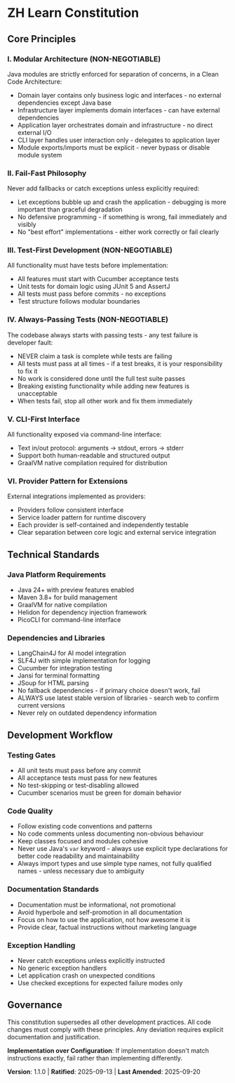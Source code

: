 # ZH Learn Constitution

## Core Principles

### I. Modular Architecture (NON-NEGOTIABLE)
Java modules are strictly enforced for separation of concerns, in a Clean Code Architecture:
- Domain layer contains only business logic and interfaces - no external dependencies except Java base
- Infrastructure layer implements domain interfaces - can have external dependencies
- Application layer orchestrates domain and infrastructure - no direct external I/O
- CLI layer handles user interaction only - delegates to application layer
- Module exports/imports must be explicit - never bypass or disable module system

### II. Fail-Fast Philosophy
Never add fallbacks or catch exceptions unless explicitly required:
- Let exceptions bubble up and crash the application - debugging is more important than graceful degradation
- No defensive programming - if something is wrong, fail immediately and visibly
- No "best effort" implementations - either work correctly or fail clearly

### III. Test-First Development (NON-NEGOTIABLE)
All functionality must have tests before implementation:
- All features must start with Cucumber acceptance tests
- Unit tests for domain logic using JUnit 5 and AssertJ
- All tests must pass before commits - no exceptions
- Test structure follows modular boundaries

### IV. Always-Passing Tests (NON-NEGOTIABLE)
The codebase always starts with passing tests - any test failure is developer fault:
- NEVER claim a task is complete while tests are failing
- All tests must pass at all times - if a test breaks, it is your responsibility to fix it
- No work is considered done until the full test suite passes
- Breaking existing functionality while adding new features is unacceptable
- When tests fail, stop all other work and fix them immediately

### V. CLI-First Interface
All functionality exposed via command-line interface:
- Text in/out protocol: arguments → stdout, errors → stderr
- Support both human-readable and structured output
- GraalVM native compilation required for distribution

### VI. Provider Pattern for Extensions
External integrations implemented as providers:
- Providers follow consistent interface
- Service loader pattern for runtime discovery
- Each provider is self-contained and independently testable
- Clear separation between core logic and external service integration

## Technical Standards

### Java Platform Requirements
- Java 24+ with preview features enabled
- Maven 3.8+ for build management
- GraalVM for native compilation
- Helidon for dependency injection framework
- PicoCLI for command-line interface

### Dependencies and Libraries
- LangChain4J for AI model integration
- SLF4J with simple implementation for logging
- Cucumber for integration testing
- Jansi for terminal formatting
- JSoup for HTML parsing
- No fallback dependencies - if primary choice doesn't work, fail
- ALWAYS use latest stable version of libraries - search web to confirm current versions
- Never rely on outdated dependency information

## Development Workflow

### Testing Gates
- All unit tests must pass before any commit
- All acceptance tests must pass for new features
- No test-skipping or test-disabling allowed
- Cucumber scenarios must be green for domain behavior

### Code Quality
- Follow existing code conventions and patterns
- No code comments unless documenting non-obvious behaviour
- Keep classes focused and modules cohesive
- Never use Java's `var` keyword - always use explicit type declarations for better code readability and maintainability
- Always import types and use simple type names, not fully qualified names - unless necessary due to ambiguity

### Documentation Standards
- Documentation must be informational, not promotional
- Avoid hyperbole and self-promotion in all documentation
- Focus on how to use the application, not how awesome it is
- Provide clear, factual instructions without marketing language

### Exception Handling
- Never catch exceptions unless explicitly instructed
- No generic exception handlers
- Let application crash on unexpected conditions
- Use checked exceptions for expected failure modes only

## Governance

This constitution supersedes all other development practices. All code changes must comply with these principles. Any deviation requires explicit documentation and justification.

**Implementation over Configuration**: If implementation doesn't match instructions exactly, fail rather than implementing differently.

**Version**: 1.1.0 | **Ratified**: 2025-09-13 | **Last Amended**: 2025-09-20